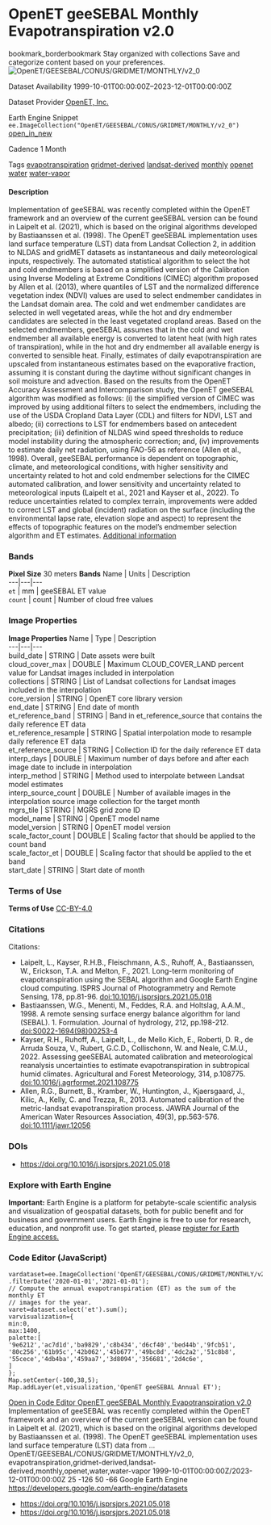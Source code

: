  
#  OpenET geeSEBAL Monthly Evapotranspiration v2.0 
bookmark_borderbookmark Stay organized with collections  Save and categorize content based on your preferences. 
![OpenET/GEESEBAL/CONUS/GRIDMET/MONTHLY/v2_0](https://developers.google.com/earth-engine/datasets/images/OpenET/OpenET_GEESEBAL_CONUS_GRIDMET_MONTHLY_v2_0_sample.png) 

Dataset Availability
    1999-10-01T00:00:00Z–2023-12-01T00:00:00Z 

Dataset Provider
     [ OpenET, Inc. ](https://openetdata.org/) 

Earth Engine Snippet
     `    ee.ImageCollection("OpenET/GEESEBAL/CONUS/GRIDMET/MONTHLY/v2_0")   ` [ open_in_new ](https://code.earthengine.google.com/?scriptPath=Examples:Datasets/OpenET/OpenET_GEESEBAL_CONUS_GRIDMET_MONTHLY_v2_0) 

Cadence
    1 Month 

Tags
     [evapotranspiration](https://developers.google.com/earth-engine/datasets/tags/evapotranspiration) [gridmet-derived](https://developers.google.com/earth-engine/datasets/tags/gridmet-derived) [landsat-derived](https://developers.google.com/earth-engine/datasets/tags/landsat-derived) [monthly](https://developers.google.com/earth-engine/datasets/tags/monthly) [openet](https://developers.google.com/earth-engine/datasets/tags/openet) [water](https://developers.google.com/earth-engine/datasets/tags/water) [water-vapor](https://developers.google.com/earth-engine/datasets/tags/water-vapor)
#### Description
Implementation of geeSEBAL was recently completed within the OpenET framework and an overview of the current geeSEBAL version can be found in Laipelt et al. (2021), which is based on the original algorithms developed by Bastiaanssen et al. (1998). The OpenET geeSEBAL implementation uses land surface temperature (LST) data from Landsat Collection 2, in addition to NLDAS and gridMET datasets as instantaneous and daily meteorological inputs, respectively. The automated statistical algorithm to select the hot and cold endmembers is based on a simplified version of the Calibration using Inverse Modeling at Extreme Conditions (CIMEC) algorithm proposed by Allen et al. (2013), where quantiles of LST and the normalized difference vegetation index (NDVI) values are used to select endmember candidates in the Landsat domain area. The cold and wet endmember candidates are selected in well vegetated areas, while the hot and dry endmember candidates are selected in the least vegetated cropland areas. Based on the selected endmembers, geeSEBAL assumes that in the cold and wet endmember all available energy is converted to latent heat (with high rates of transpiration), while in the hot and dry endmember all available energy is converted to sensible heat. Finally, estimates of daily evapotranspiration are upscaled from instantaneous estimates based on the evaporative fraction, assuming it is constant during the daytime without significant changes in soil moisture and advection. Based on the results from the OpenET Accuracy Assessment and Intercomparison study, the OpenET geeSEBAL algorithm was modified as follows: (i) the simplified version of CIMEC was improved by using additional filters to select the endmembers, including the use of the USDA Cropland Data Layer (CDL) and filters for NDVI, LST and albedo; (ii) corrections to LST for endmembers based on antecedent precipitation; (iii) definition of NLDAS wind speed thresholds to reduce model instability during the atmospheric correction; and, (iv) improvements to estimate daily net radiation, using FAO-56 as reference (Allen et al., 1998). Overall, geeSEBAL performance is dependent on topographic, climate, and meteorological conditions, with higher sensitivity and uncertainty related to hot and cold endmember selections for the CIMEC automated calibration, and lower sensitivity and uncertainty related to meteorological inputs (Laipelt et al., 2021 and Kayser et al., 2022). To reduce uncertainties related to complex terrain, improvements were added to correct LST and global (incident) radiation on the surface (including the environmental lapse rate, elevation slope and aspect) to represent the effects of topographic features on the model’s endmember selection algorithm and ET estimates.
[Additional information](https://openetdata.org/methodologies/)
### Bands
**Pixel Size** 30 meters 
**Bands**
Name | Units | Description  
---|---|---  
`et` | mm | geeSEBAL ET value  
`count` | count | Number of cloud free values  
### Image Properties
**Image Properties**
Name | Type | Description  
---|---|---  
build_date | STRING | Date assets were built  
cloud_cover_max | DOUBLE | Maximum CLOUD_COVER_LAND percent value for Landsat images included in interpolation  
collections | STRING | List of Landsat collections for Landsat images included in the interpolation  
core_version | STRING | OpenET core library version  
end_date | STRING | End date of month  
et_reference_band | STRING | Band in et_reference_source that contains the daily reference ET data  
et_reference_resample | STRING | Spatial interpolation mode to resample daily reference ET data  
et_reference_source | STRING | Collection ID for the daily reference ET data  
interp_days | DOUBLE | Maximum number of days before and after each image date to include in interpolation  
interp_method | STRING | Method used to interpolate between Landsat model estimates  
interp_source_count | DOUBLE | Number of available images in the interpolation source image collection for the target month  
mgrs_tile | STRING | MGRS grid zone ID  
model_name | STRING | OpenET model name  
model_version | STRING | OpenET model version  
scale_factor_count | DOUBLE | Scaling factor that should be applied to the count band  
scale_factor_et | DOUBLE | Scaling factor that should be applied to the et band  
start_date | STRING | Start date of month  
### Terms of Use
**Terms of Use**
[CC-BY-4.0](https://spdx.org/licenses/CC-BY-4.0.html)
### Citations
Citations:
  * Laipelt, L., Kayser, R.H.B., Fleischmann, A.S., Ruhoff, A., Bastiaanssen, W., Erickson, T.A. and Melton, F., 2021. Long-term monitoring of evapotranspiration using the SEBAL algorithm and Google Earth Engine cloud computing. ISPRS Journal of Photogrammetry and Remote Sensing, 178, pp.81-96. [doi:10.1016/j.isprsjprs.2021.05.018](https://doi.org/10.1016/j.isprsjprs.2021.05.018)
  * Bastiaanssen, W.G., Menenti, M., Feddes, R.A. and Holtslag, A.A.M., 1998. A remote sensing surface energy balance algorithm for land (SEBAL). 1. Formulation. Journal of hydrology, 212, pp.198-212. [doi:S0022-1694(98)00253-4](https://doi.org/10.1016/S0022-1694\(98\)00253-4)
  * Kayser, R.H., Ruhoff, A., Laipelt, L., de Mello Kich, E., Roberti, D. R., de Arruda Souza, V., Rubert, G.C.D., Collischonn, W. and Neale, C.M.U., 2022. Assessing geeSEBAL automated calibration and meteorological reanalysis uncertainties to estimate evapotranspiration in subtropical humid climates. Agricultural and Forest Meteorology, 314, p.108775. [doi:10.1016/j.agrformet.2021.108775](https://doi.org/10.1016/j.agrformet.2021.108775)
  * Allen, R.G., Burnett, B., Kramber, W., Huntington, J., Kjaersgaard, J., Kilic, A., Kelly, C. and Trezza, R., 2013. Automated calibration of the metric-landsat evapotranspiration process. JAWRA Journal of the American Water Resources Association, 49(3), pp.563-576. [doi:10.1111/jawr.12056](https://doi.org/10.1111/jawr.12056)


### DOIs
  * [ https://doi.org/10.1016/j.isprsjprs.2021.05.018 ](https://doi.org/10.1016/j.isprsjprs.2021.05.018)


### Explore with Earth Engine
**Important:** Earth Engine is a platform for petabyte-scale scientific analysis and visualization of geospatial datasets, both for public benefit and for business and government users. Earth Engine is free to use for research, education, and nonprofit use. To get started, please [register for Earth Engine access.](https://console.cloud.google.com/earth-engine)
### Code Editor (JavaScript)
```
vardataset=ee.ImageCollection('OpenET/GEESEBAL/CONUS/GRIDMET/MONTHLY/v2_0')
.filterDate('2020-01-01','2021-01-01');
// Compute the annual evapotranspiration (ET) as the sum of the monthly ET
// images for the year.
varet=dataset.select('et').sum();
varvisualization={
min:0,
max:1400,
palette:[
'9e6212','ac7d1d','ba9829','c8b434','d6cf40','bed44b','9fcb51',
'80c256','61b95c','42b062','45b677','49bc8d','4dc2a2','51c8b8',
'55cece','4db4ba','459aa7','3d8094','356681','2d4c6e',
]
};
Map.setCenter(-100,38,5);
Map.addLayer(et,visualization,'OpenET geeSEBAL Annual ET');
```
[ Open in Code Editor ](https://code.earthengine.google.com/?scriptPath=Examples:Datasets/OpenET/OpenET_GEESEBAL_CONUS_GRIDMET_MONTHLY_v2_0)
[ OpenET geeSEBAL Monthly Evapotranspiration v2.0 ](https://developers.google.com/earth-engine/datasets/catalog/OpenET_GEESEBAL_CONUS_GRIDMET_MONTHLY_v2_0)
Implementation of geeSEBAL was recently completed within the OpenET framework and an overview of the current geeSEBAL version can be found in Laipelt et al. (2021), which is based on the original algorithms developed by Bastiaanssen et al. (1998). The OpenET geeSEBAL implementation uses land surface temperature (LST) data from …
OpenET/GEESEBAL/CONUS/GRIDMET/MONTHLY/v2_0, evapotranspiration,gridmet-derived,landsat-derived,monthly,openet,water,water-vapor 
1999-10-01T00:00:00Z/2023-12-01T00:00:00Z
25 -126 50 -66 
Google Earth Engine
https://developers.google.com/earth-engine/datasets
  * [ https://doi.org/10.1016/j.isprsjprs.2021.05.018 ](https://doi.org/https://openetdata.org/)
  * [ https://doi.org/10.1016/j.isprsjprs.2021.05.018 ](https://doi.org/https://developers.google.com/earth-engine/datasets/catalog/OpenET_GEESEBAL_CONUS_GRIDMET_MONTHLY_v2_0)


